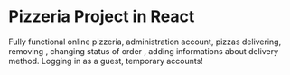# Pizzeria Project in React

Fully functional online pizzeria, administration account, pizzas delivering, removing , changing status of order , adding informations about delivery method. Logging in as a guest, temporary accounts! 
